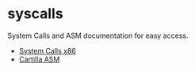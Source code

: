# syscalls
System Calls and ASM documentation for easy access.

* [System Calls x86](https://alejofl.github.io/syscalls/x86/)
* [Cartilla ASM](https://alejofl.github.io/syscalls/cartilla/IntelCodeTable.pdf)
